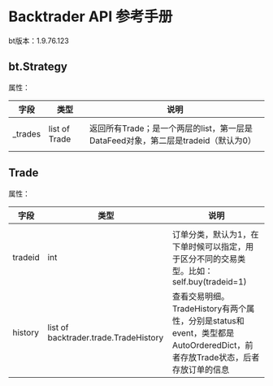 # Backtrader API 参考手册

bt版本：1.9.76.123

## bt.Strategy

属性：

| 字段    | 类型          | 说明                                                         |
| ------- | ------------- | ------------------------------------------------------------ |
|         |               |                                                              |
| _trades | list of Trade | 返回所有Trade；是一个两层的list，第一层是DataFeed对象，第二层是tradeid（默认为0） |
|         |               |                                                              |

## Trade

属性：

| 字段    | 类型                                  | 说明                                                         |
| ------- | ------------------------------------- | ------------------------------------------------------------ |
|         |                                       |                                                              |
| tradeid | int                                   | 订单分类，默认为1，在下单时候可以指定，用于区分不同的交易类型。比如：self.buy(tradeid=1) |
| history | list of backtrader.trade.TradeHistory | 查看交易明细。TradeHistory有两个属性，分别是status和event，类型都是AutoOrderedDict，前者存放Trade状态，后者存放订单的信息 |
